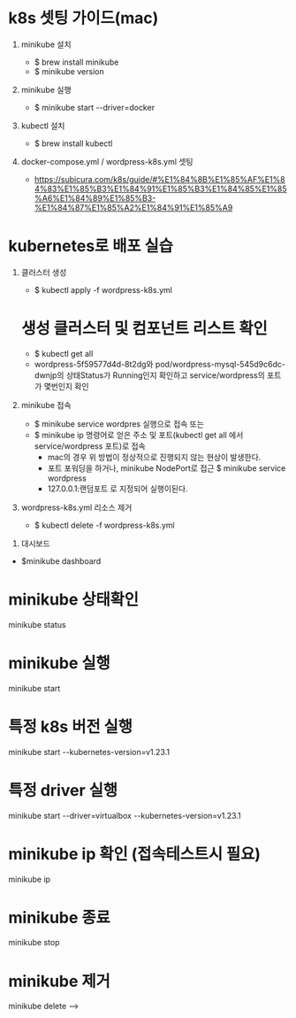 # k8s 셋팅 가이드(mac)

1. minikube 설치
   - $ brew install minikube
   - $ minikube version
2. minikube 실행

   - $ minikube start --driver=docker

3. kubectl 설치

   - $ brew install kubectl

4. docker-compose.yml / wordpress-k8s.yml 셋팅

   - https://subicura.com/k8s/guide/#%E1%84%8B%E1%85%AF%E1%84%83%E1%85%B3%E1%84%91%E1%85%B3%E1%84%85%E1%85%A6%E1%84%89%E1%85%B3-%E1%84%87%E1%85%A2%E1%84%91%E1%85%A9

<!-- -->

# kubernetes로 배포 실습

1. 클러스터 생성

   - $ kubectl apply -f wordpress-k8s.yml

   # 생성 클러스터 및 컴포넌트 리스트 확인

   - $ kubectl get all
   - wordpress-5f59577d4d-8t2dg와 pod/wordpress-mysql-545d9c6dc-dwnjp의 상태Status가 Running인지 확인하고 service/wordpress의 포트가 몇번인지 확인

2. minikube 접속

   - $ minikube service wordpres 실행으로 접속 또는
   - $ minikube ip 명령어로 얻은 주소 및 포트(kubectl get all 에서 service/wordpress 포트)로 접속
     - mac의 경우 위 방법이 정상적으로 진행되지 않는 현상이 발생한다.
     - 포트 포워딩을 하거나, minikube NodePort로 접근 $ minikube service wordpress
     - 127.0.0.1:랜덤포트 로 지정되어 실행이된다.

3. wordpress-k8s.yml 리소스 제거
   - $ kubectl delete -f wordpress-k8s.yml

<!-- -->

1. 대시보드

- $minikube dashboard

<!--
   # 참고 사이트
   [공식 사이트] https://subicura.com/k8s/
   [집중 블로그] https://velog.io/@pinion7/macOs-m1-%ED%99%98%EA%B2%BD%EC%97%90%EC%84%9C-kubernetes-%EC%8B%9C%EC%9E%91%ED%95%98%EA%B8%B0
 -->

# minikube 상태확인

minikube status

# minikube 실행

minikube start

# 특정 k8s 버전 실행

minikube start --kubernetes-version=v1.23.1

# 특정 driver 실행

minikube start --driver=virtualbox --kubernetes-version=v1.23.1

# minikube ip 확인 (접속테스트시 필요)

minikube ip

# minikube 종료

minikube stop

# minikube 제거

minikube delete -->
